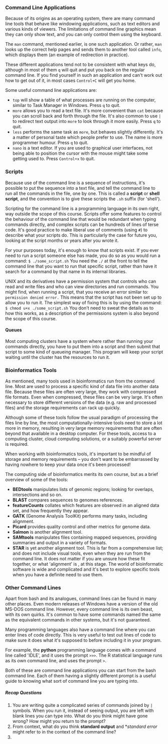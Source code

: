 ### Command Line Applications

Because of its origins as an operating system, there are many command line tools that behave like windowing applications, such as text editors and various kinds of viewers. The limitations of command line graphics mean they can only show text, and you can only control them using the keyboard.

The `man` command, mentioned earlier, is one such application. Or rather, `man` looks up the correct help pages and sends them to another tool called `info`, which displays them (an example of redirection in practice).

These different applications tend not to be consistent with what keys do, although in most of them `q` will quit and put you back on the regular command line. If you find yourself in such an application and can't work out how to get out of it, in most cases `Control+C` will get you home.

Some useful command line applications are:
- `top` will show a table of what processes are running on the computer, similar to Task Manager in Windows. Press `q` to quit.
- `more` allows you to read a text file. It's more convenient than `cat` because you can scroll back and forth through the file. It's also common to use `|` to redirect text output into `more` to look through it more easily. Press `q` to quit.
- `less` performs the same task as `more`, but behaves slightly differently. It's a matter of personal taste which people prefer to use. The name is more programmer humour. Press `q` to quit.
- `nano` is a text editor. If you are used to graphical user interfaces, not being able to position the cursor with the mouse might take some getting used to. Press `Control+x` to quit.

### Scripts

Because use of the command line is a sequence of instructions, it's possible to put the sequence into a text file, and tell the command line to run all the commands in the file, one by one. This is called a **script** or **shell script**, and the convention is to give these scripts the `.sh` suffix (for 'shell').

Scripting for the command line is a programming language in its own right, way outside the scope of this course. Scripts offer some features to control the behaviour of the command line that would be redundant when typing commands directly, and complex scripts can be hundreds of lines of terse code. It's good practice to make liberal use of comments (using `#`) to describe what your scripts do. This is particularly the case for future you, looking at the script months or years after you wrote it.

For your purposes today, it's enough to know that scripts exist. If you ever need to run a script someone else has made, you do so as you would run a command:
`$ ./some_script.sh`
You need the `./` at the front to tell the command line that you want to run that specific script, rather than have it search for a command by that name in its internal libraries.

UNIX and its derivatives have a permission system that controls who can read and write files and who can view directories and run commands. You might find, when running a script, that you receive an error similar to:
`permission denied error.`
This means that the script has not been set up to allow you to run it. The simplest way of fixing this is by using the command:
`$ chmod u+x ./some_script.sh`
You don't need to sweat the details as to how this works, as a description of the permissions system is also beyond the scope of this course.

#### Queues

Most computing clusters have a system where rather than running your commands directly, you have to put them into a script and then submit that script to some kind of queueing manager. This program will keep your script waiting until the cluster has the resources to run it.

### Bioinformatics Tools

As mentioned, many tools used in bioinformatics run from the command line. Most are used to process a specific kind of data file into another data file. Because these files are often very large, they work with compressed file formats. Even when compressed, these files can be very large. It's often necessary to store different versions of the data (e.g. raw and processed files) and the storage requirements can rack up quickly.

Although some of these tools follow the usual paradigm of processing the files line by line, the most computationally-intensive tools need to store a lot more in memory, resulting in very large memory requirements that are often beyond that available in a desktop computer. For these tools, access to a computing cluster, cloud computing solutions, or a suitably powerful server is required.

When working with bioinformatics tools, it's important to be mindful of storage and memory requirements – you don't want to be embarrassed by having nowhere to keep your data once it's been processed!

The computing side of bioinformatics merits its own course, but as a brief overview of some of the tools:
- **BEDtools** manipulates lists of genomic regions; looking for overlaps, intersections and so on.
- **BLAST** compares sequences to genomes references.
- **featureCounts** collates which features are observed in an aligned data set, and how frequently they appear.
- **GATK** (Genome Analysis ToolKit) performs many tasks, including alignment.
- **Picard** provides quality control and other metrics for genome data.
- **Salmon** is another alignment tool.
- **SAMtools** manipulates files containing mapped sequences, providing summaries and output in a variety of formats.
- **STAR** is yet another alignment tool.
This is far from a comprehensive list; and does not include visual tools, even when they are run from the command line. It does not matter if you are unsure how these fit together, or what 'alignment' is , at this stage. The world of bioinformatic software is wide and complicated and it's best to explore specific tools when you have a definite need to use them.


### Other Command Lines

Apart from bash and its analogues, command lines can be found in many other places. Even modern releases of Windows have a version of the old MS-DOS command line. However, every command line is its own beast, with its own quirks. It's common to have some commands named the same as the equivalent commands in other systems, but it's not guaranteed.

Many programming languages also have a command line where you can enter lines of code directly. This is very useful to test out lines of code to make sure it does what it's supposed to before including it in your program.

For example, the **python** programming language comes with a command line called 'IDLE', and it uses the prompt `>>>`. The R statistical language runs as its own command line, and uses the prompt `>`.

Both of these are command line applications you can start from the bash command line. Each of them having a slightly different prompt is a useful guide to knowing what sort of command line you are typing into.


##### Recap Questions

1. You are writing quite a complicated series of commands joined by `|` symbols. When you run it, instead of seeing output, you are left with blank lines you can type into. What do you think might have gone wrong? How might you return to the prompt?
2. From context, what do you think **standard output** and **standard error* might refer to in the context of the command line?
3. 
